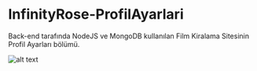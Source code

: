 # InfinityRose-ProfilAyarlari
Back-end tarafında NodeJS ve MongoDB kullanılan Film Kiralama Sitesinin Profil Ayarları bölümü.


![alt text](relative/public/img/infinityrose.gif?raw=true "Gif")
